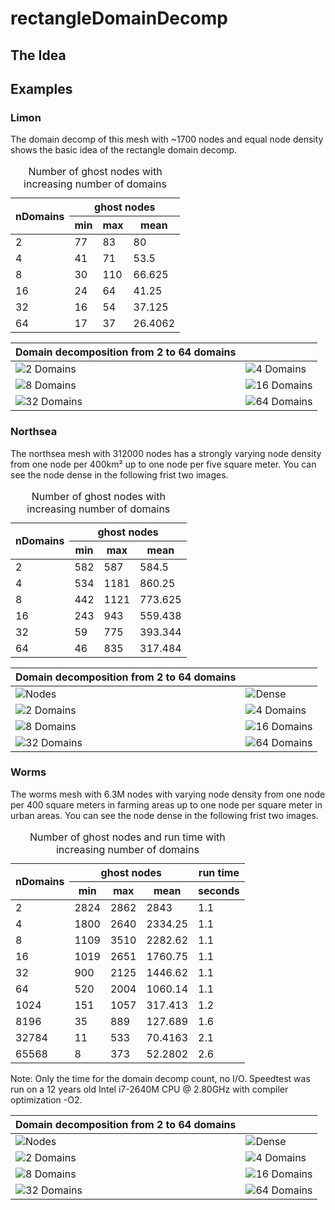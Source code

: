 # rectangleDomainDecomp


## The Idea

## Examples

### Limon
The domain decomp of this mesh with ~1700 nodes and equal node density shows the basic idea of the rectangle domain decomp.

<table>
   <caption>Number of ghost nodes with increasing number of domains</caption>
<thead>
	<tr>
		<th rowspan="2">nDomains</th>
		<th colspan="3">ghost nodes</th>		
	</tr>
  <tr>
		<th>min</th>
		<th>max</th>		
    <th>mean</th>
	</tr>
</thead>
<tbody>
  <tr> <td>2</td>  <td>77</td> <td>83</td>  <td>80</td> </tr>
  <tr> <td>4</td>  <td>41</td> <td>71</td>  <td>53.5</td> </tr>
  <tr> <td>8</td>  <td>30</td> <td>110</td> <td>66.625</td> </tr>
  <tr> <td>16</td> <td>24</td> <td>64</td>  <td>41.25 </td> </tr>
  <tr> <td>32</td> <td>16</td> <td>54</td>  <td>37.125</td> </tr>
  <tr> <td>64</td> <td>17</td> <td>37</td>  <td>26.4062</td> </tr>
</tbody>
</table>


| Domain decomposition from 2 to 64 domains | |
| ----------- | ----------- |
| <img src="/docu/images/limon_2.png" title="2 Domains" /> | <img src="/docu/images/limon_4.png" title="4 Domains" /> |
| <img src="/docu/images/limon_8.png" title="8 Domains" /> | <img src="/docu/images/limon_16.png" title="16 Domains" /> |
| <img src="/docu/images/limon_32.png" title="32 Domains" /> |  <img src="/docu/images/limon_64.png" title="64 Domains" /> |



### Northsea
The northsea mesh with 312000 nodes has a strongly varying node density from one node per 400km² up to one node per five square meter. You can see the node dense in the following frist two images.

<table>
   <caption>Number of ghost nodes with increasing number of domains</caption>
<thead>
	<tr>
		<th rowspan="2">nDomains</th>
		<th colspan="3">ghost nodes</th>		
	</tr>
  <tr>
		<th>min</th>
		<th>max</th>		
    <th>mean</th>
	</tr>
</thead>
<tbody>
  <tr> <td>2</td>  <td>582</td> <td>587</td>  <td>584.5</td> </tr>
  <tr> <td>4</td>  <td>534</td> <td>1181</td> <td>860.25</td> </tr>
  <tr> <td>8</td>  <td>442</td> <td>1121</td> <td>773.625</td> </tr>
  <tr> <td>16</td> <td>243</td> <td>943</td>  <td>559.438</td> </tr>
  <tr> <td>32</td> <td>59</td>  <td>775</td>  <td>393.344</td> </tr>
  <tr> <td>64</td> <td>46</td>  <td>835</td>  <td>317.484</td> </tr>
</tbody >
</table>


| Domain decomposition from 2 to 64 domains | |
| ----------- | ----------- |
| <img src="/docu/images/northsea_nodes.png" title="Nodes" /> | <img src="/docu/images/northsea_dense.png" title="Dense" /> |
| <img src="/docu/images/northsea_2.png" title="2 Domains" /> | <img src="/docu/images/northsea_4.png" title="4 Domains" /> |
| <img src="/docu/images/northsea_8.png" title="8 Domains" /> | <img src="/docu/images/northsea_16.png" title="16 Domains" /> |
| <img src="/docu/images/northsea_32.png" title="32 Domains" /> |  <img src="/docu/images/northsea_64.png" title="64 Domains" /> |



### Worms
The worms mesh with 6.3M nodes  with varying node density from one node per 400 square meters in farming areas up to one node per square meter in urban areas. You can see the node dense in the following frist two images.

<table>
   <caption>Number of ghost nodes and run time with increasing number of domains</caption>
<thead>
	<tr>
		<th rowspan="2">nDomains</th>
		<th colspan="3">ghost nodes</th>
    <th>run time</th>
	</tr>
  <tr>
		<th>min</th>
		<th>max</th>		
    <th>mean</th>
    <th>seconds</th>
	</tr>
</thead>
<tbody>
  <tr> <td>2</td>  <td>2824</td> <td>2862</td>  <td>2843</td>    <td>1.1</td> </tr>
  <tr> <td>4</td>  <td>1800</td> <td>2640</td> <td>2334.25</td>  <td>1.1</td> </tr>
  <tr> <td>8</td>  <td>1109</td> <td>3510</td> <td>2282.62</td>  <td>1.1</td> </tr>
  <tr> <td>16</td> <td>1019</td> <td>2651</td>  <td>1760.75</td> <td>1.1</td> </tr>
  <tr> <td>32</td> <td>900</td>  <td>2125</td>  <td>1446.62</td> <td>1.1</td> </tr>
  <tr> <td>64</td> <td>520</td>  <td>2004</td>  <td>1060.14</td> <td>1.1</td> </tr>
  <tr> <td>1024</td>  <td>151</td> <td>1057</td> <td>317.413</td> <td>1.2</td> </tr>
  <tr> <td>8196</td>  <td>35</td>  <td>889</td>  <td>127.689</td> <td>1.6</td> </tr>
  <tr> <td>32784</td> <td>11</td>  <td>533</td>  <td>70.4163</td> <td>2.1</td> </tr>
  <tr> <td>65568</td> <td>8</td>   <td>373</td>  <td>52.2802</td> <td>2.6</td> </tr>
</tbody >
</table>

Note: Only the time for the domain decomp count, no I/O. Speedtest was run on a 12 years old Intel i7-2640M CPU @ 2.80GHz with compiler optimization -O2.

| Domain decomposition from 2 to 64 domains | |
| ----------- | ----------- |
| <img src="/docu/images/worms_nodes.png" title="Nodes" /> | <img src="/docu/images/worms_dense.png" title="Dense" /> |
| <img src="/docu/images/worms_2.png" title="2 Domains" /> | <img src="/docu/images/worms_4.png" title="4 Domains" /> |
| <img src="/docu/images/worms_8.png" title="8 Domains" /> | <img src="/docu/images/worms_16.png" title="16 Domains" /> |
| <img src="/docu/images/worms_32.png" title="32 Domains" /> |  <img src="/docu/images/worms_64.png" title="64 Domains" /> |

